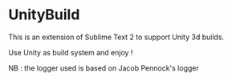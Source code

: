 UnityBuild
========

This is an extension of Sublime Text 2 to support Unity 3d builds.

Use Unity as build system and enjoy !

NB : the logger used is based on Jacob Pennock's logger